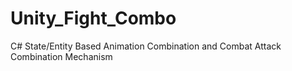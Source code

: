 # Unity_Fight_Combo
C# State/Entity Based Animation Combination and Combat Attack Combination Mechanism



